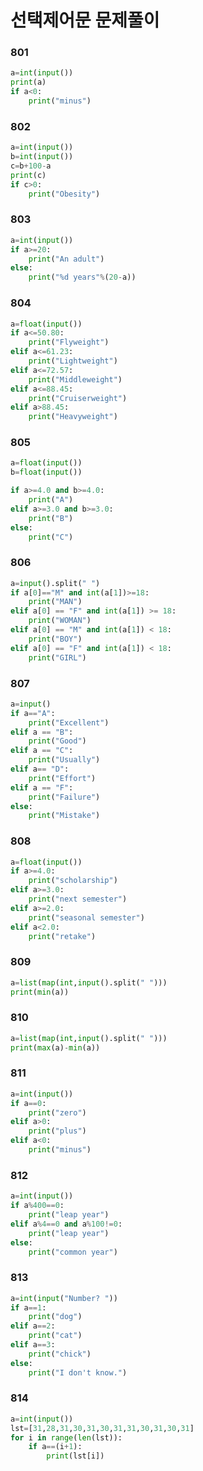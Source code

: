 # 선택제어문 문제풀이
### 801
```python
a=int(input())
print(a)
if a<0:
    print("minus")
```

### 802
```python
a=int(input())
b=int(input())
c=b+100-a
print(c)
if c>0:
    print("Obesity")
```

### 803
```python
a=int(input())
if a>=20:
    print("An adult")
else:
    print("%d years"%(20-a))
```

### 804
```python
a=float(input())
if a<=50.80:
    print("Flyweight")
elif a<=61.23:
    print("Lightweight")
elif a<=72.57:
    print("Middleweight")
elif a<=88.45:
    print("Cruiserweight")
elif a>88.45:
    print("Heavyweight")
```

### 805
```python
a=float(input())
b=float(input())

if a>=4.0 and b>=4.0:
    print("A")
elif a>=3.0 and b>=3.0:
    print("B")
else:
    print("C")
```

### 806
```python
a=input().split(" ")
if a[0]=="M" and int(a[1])>=18:
    print("MAN")
elif a[0] == "F" and int(a[1]) >= 18:
    print("WOMAN")
elif a[0] == "M" and int(a[1]) < 18:
    print("BOY")
elif a[0] == "F" and int(a[1]) < 18:
    print("GIRL")
```

### 807 
```python
a=input()
if a=="A":
    print("Excellent")
elif a == "B":
    print("Good")
elif a == "C":
    print("Usually")
elif a== "D":
    print("Effort")
elif a == "F":
    print("Failure")
else:
    print("Mistake")
```

### 808
```python
a=float(input())
if a>=4.0:
    print("scholarship")
elif a>=3.0:
    print("next semester")
elif a>=2.0:
    print("seasonal semester")
elif a<2.0:
    print("retake")
```

### 809
```python
a=list(map(int,input().split(" ")))
print(min(a))
```

### 810
```python
a=list(map(int,input().split(" ")))
print(max(a)-min(a))
```

### 811
```python
a=int(input())
if a==0:
    print("zero")
elif a>0:
    print("plus")
elif a<0:
    print("minus")
```

### 812
```python
a=int(input())
if a%400==0:
    print("leap year")
elif a%4==0 and a%100!=0:
    print("leap year")
else:
    print("common year")
```

### 813
```python
a=int(input("Number? "))
if a==1:
    print("dog")
elif a==2:
    print("cat")
elif a==3:
    print("chick")
else:
    print("I don't know.")
```

### 814
```python
a=int(input())
lst=[31,28,31,30,31,30,31,31,30,31,30,31]
for i in range(len(lst)):
    if a==(i+1):
        print(lst[i])
```
